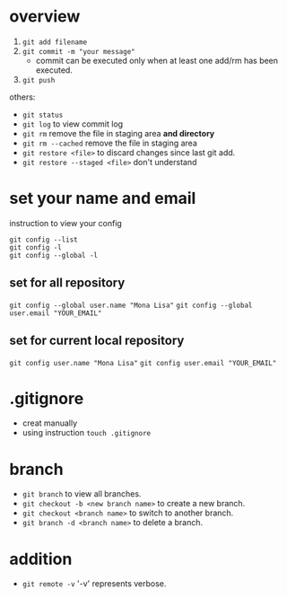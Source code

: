 # overview
1. `git add filename`
2. `git commit -m "your message"`
    - commit can be executed only when at least one add/rm has been executed. 
3. `git push`

others:

- `git status`
- `git log` to view commit log
- `git rm` remove the file in staging area **and directory**
- `git rm --cached` remove the file in staging area
- `git restore <file>` to discard changes since last git add.
- `git restore --staged <file>` don't understand


# set your name and email

instruction to view your config

```shell
git config --list
git config -l
git config --global -l
```

## set for all repository

`git config --global user.name "Mona Lisa"`
`git config --global user.email "YOUR_EMAIL"`

## set for current local repository

`git config user.name "Mona Lisa"`
`git config user.email "YOUR_EMAIL"`

# .gitignore
- creat manually
- using instruction `touch .gitignore`

# branch
- `git branch` to view all branches.
- `git checkout -b <new branch name>` to create a new branch.
- `git checkout <branch name>` to switch to another branch.
- `git branch -d <branch name>` to delete a branch.

# addition
- `git remote -v` '-v' represents verbose.
